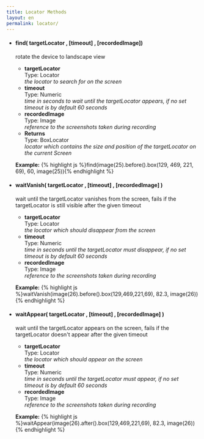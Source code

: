 ```yaml
---
title: Locator Methods
layout: en
permalink: locator/
---
```


<ul>
	<li>
		<h4 id="clickLocator">find( targetLocator , [timeout] , [recordedImage])</h4>
		<p>rotate the device to landscape view</p>
		<p><ul>
			<li>
				<strong>targetLocator</strong>
				<div>Type: Locator</div>
				<em>the locator to search for on the screen</em>
			</li>
			<li>
				<strong>timeout</strong>
				<div>Type: Numeric</div>
				<em>time in seconds to wait until the targetLocator appears, if no set timeout is by default 60 seconds</em>
			</li>
			<li>
				<strong>recordedImage</strong>
				<div>Type: Image</div>
				<em>reference to the screenshots taken during recording</em>
			</li>
			<li>
				<strong>Returns</strong>
				<div>Type: BoxLocator</div>
				<em>locator which contains the size and position of the targetLocator on the current Screen</em>
			</li>
		</ul></p>
		<p>
		<strong>Example:</strong>
		{% highlight js %}find(image(25).before().box(129, 469, 221, 69), 60, image(25)){% endhighlight %}
		</p>
	</li>
	<li>
		<h4 id="waitVanish">waitVanish( targetLocator , [timeout] , [recordedImage] )</h4>
		<p>wait until the targetLocator vanishes from the screen, fails if the targetLocator is still visible after the given timeout</p>
		<p><ul>
			<li>
				<strong>targetLocator</strong>
				<div>Type: Locator</div>
				<em>the locator which should disappear from the screen</em>
			</li>
			<li>
				<strong>timeout</strong>
				<div>Type: Numeric</div>
				<em>time in seconds until the targetLocator must disappear, if no set timeout is by default 60 seconds</em>
			</li>
			<li>
				<strong>recordedImage</strong>
				<div>Type: Image</div>
				<em>reference to the screenshots taken during recording</em>
			</li>
		</ul></p>
		<p>
		<strong>Example:</strong>
		{% highlight js %}waitVanish(image(26).before().box(129,469,221,69), 82.3, image(26)){% endhighlight %}
		</p>
	</li>
	<li>
		<h4 id="waitAppear">waitAppear( targetLocator , [timeout] , [recordedImage] )</h4>
		<p>wait until the targetLocator appears on the screen, fails if the targetLocator doesn't appear after the given timeout</p>
		<p><ul>
			<li>
				<strong>targetLocator</strong>
				<div>Type: Locator</div>
				<em>the locator which should appear on the screen</em>
			</li>
			<li>
				<strong>timeout</strong>
				<div>Type: Numeric</div>
				<em>time in seconds until the targetLocator must appear, if no set timeout is by default 60 seconds</em>
			</li>
			<li>
				<strong>recordedImage</strong>
				<div>Type: Image</div>
				<em>reference to the screenshots taken during recording</em>
			</li>
		</ul></p>
		<p>
		<strong>Example:</strong>
		{% highlight js %}waitAppear(image(26).after().box(129,469,221,69), 82.3, image(26)){% endhighlight %}
		</p>
	</li>
</ul>